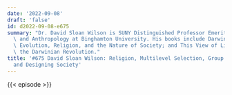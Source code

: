 ```yaml
---
date: '2022-09-08'
draft: 'false'
id: d2022-09-08-e675
summary: "Dr. David Sloan Wilson is SUNY Distinguished Professor Emeritus of Biology\
  \ and Anthropology at Binghamton University. His books include Darwin\u2019s Cathedral:\
  \ Evolution, Religion, and the Nature of Society; and This View of Life: Completing\
  \ the Darwinian Revolution."
title: '#675 David Sloan Wilson: Religion, Multilevel Selection, Group Selection,
  and Designing Society'
---
```

{{< episode >}}
